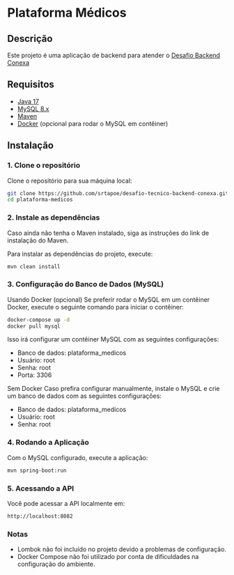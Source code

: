 # Plataforma Médicos

## Descrição

Este projeto é uma aplicação de backend para atender o [Desafio Backend Conexa](https://github.com/conexasaude/desafio-tecnico-backend-conexa)

## Requisitos

- [Java 17](https://adoptopenjdk.net/)
- [MySQL 8.x](https://dev.mysql.com/downloads/installer/)
- [Maven](https://maven.apache.org/install.html)
- [Docker](https://www.docker.com/products/docker-desktop) (opcional para rodar o MySQL em contêiner)

## Instalação

### 1. Clone o repositório

Clone o repositório para sua máquina local:

```bash
git clone https://github.com/srtapoe/desafio-tecnico-backend-conexa.git
cd plataforma-medicos
````

### 2. Instale as dependências

Caso ainda não tenha o Maven instalado, siga as instruções do link de instalação do Maven.

Para instalar as dependências do projeto, execute:
```bash
mvn clean install
````

### 3.  Configuração do Banco de Dados (MySQL)
Usando Docker (opcional)
Se preferir rodar o MySQL em um contêiner Docker, execute o seguinte comando para iniciar o contêiner:

```bash
docker-compose up -d
docker pull mysql
````

Isso irá configurar um contêiner MySQL com as seguintes configurações:

- Banco de dados: plataforma_medicos
- Usuário: root
- Senha: root
- Porta: 3306

Sem Docker
Caso prefira configurar manualmente, instale o MySQL e crie um banco de dados com as seguintes configurações:

- Banco de dados: plataforma_medicos
- Usuário: root
- Senha: root

### 4. Rodando a Aplicação
Com o MySQL configurado, execute a aplicação:

````bash
mvn spring-boot:run
`````
### 5. Acessando a API
Você pode acessar a API localmente em:

````bash
http://localhost:8082
````
### Notas
- Lombok não foi incluído no projeto devido a problemas de configuração.
- Docker Compose não foi utilizado por conta de dificuldades na configuração do ambiente.